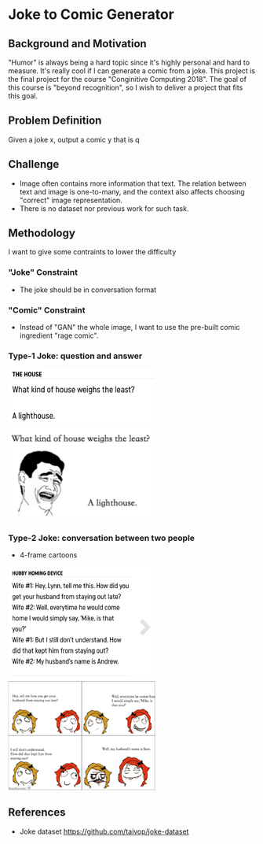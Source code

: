 # Joke to Comic Generator

## Background and Motivation
"Humor" is always being a hard topic since it's highly personal and hard to measure.
It's really cool if I can generate a comic from a joke.
This project is the final project for the course "Conginitive Computing 2018".
The goal of this course is "beyond recognition", so I wish to deliver a project that fits this goal.

## Problem Definition
Given a joke x, output a comic y that is q

## Challenge
- Image often contains more information that text. The relation between text and image is one-to-many, and the context also affects choosing "correct" image representation.
- There is no dataset nor previous work for such task.

## Methodology

I want to give some contraints to lower the difficulty

### "Joke" Constraint
- The joke should be in conversation format

### "Comic" Constraint
- Instead of "GAN" the whole image, I want to use the pre-built comic ingredient "rage comic".

### Type-1 Joke: question and answer

<img src="type1example.png" width="300px" alt="Type-2" class="inline"/>
<img src="type1.png" width="300px" alt="Type-2" class="inline"/>


### Type-2 Joke: conversation between two people
- 4-frame cartoons 


<img src="example.png" width="300px" alt="Type-2" class="inline"/>
<img src="joke.png" width="300px" alt="Type-2" class="inline"/>




## References
- Joke dataset https://github.com/taivop/joke-dataset

